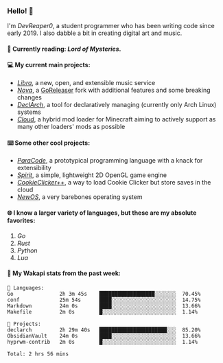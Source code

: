 ### Hello! 👋

I'm _DevReaper0_, a student programmer who has been writing code since early 2019. I also dabble a bit in creating digital art and music.

#### 📖 Currently reading: *Lord of Mysteries*.

#### 💻 My current main projects:

-   _[Libra](https://github.com/LibraMusic)_, a new, open, and extensible music service
-   _[Nova](https://github.com/LibraMusic/Nova)_, a [GoReleaser](https://github.com/goreleaser/goreleaser) fork with additional features and some breaking changes
-   _[DeclArch](https://github.com/DevReaper0/declarch)_, a tool for declaratively managing (currently only Arch Linux) systems
-   _[Cloud](https://github.com/CloudLoaderMC/CloudLoader)_, a hybrid mod loader for Minecraft aiming to actively support as many other loaders' mods as possible

#### ⌨️ Some other cool projects:

-   _[ParaCode](https://github.com/ParaCodeLang/ParaCode)_, a prototypical programming language with a knack for extensibility
-   _[Spirit](https://gitlab.com/DevReaper0/SpiritEngine)_, a simple, lightweight 2D OpenGL game engine
-   _[CookieClicker++](https://github.com/DevReaper0/CookieClickerPlusPlus)_, a way to load Cookie Clicker but store saves in the cloud
-   _[NewOS](https://github.com/DevReaper0/NewOS)_, a very barebones operating system

#### 🌐 I know a larger variety of languages, but these are my absolute favorites:

1. _Go_
2. _Rust_
3. _Python_
4. _Lua_

#### 📡 My Wakapi stats from the past week:

```text
💾 Languages:
Go               2h 3m 45s    ██████████████████░░░░░░░  70.45%
conf             25m 54s      ████░░░░░░░░░░░░░░░░░░░░░  14.75%
Markdown         24m 0s       ████░░░░░░░░░░░░░░░░░░░░░  13.66%
Makefile         2m 0s        █░░░░░░░░░░░░░░░░░░░░░░░░  1.14%

💼 Projects:
declarch         2h 29m 40s   ██████████████████████░░░  85.20%
ObsidianVault    24m 0s       ████░░░░░░░░░░░░░░░░░░░░░  13.66%
hyprwm-contrib   2m 0s        █░░░░░░░░░░░░░░░░░░░░░░░░  1.14%

Total: 2 hrs 56 mins
```
